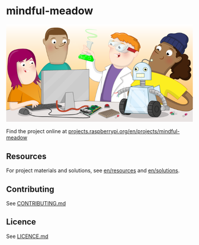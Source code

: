 # mindful-meadow

![mindful-meadow](banner.png)

Find the project online at [projects.raspberrypi.org/en/projects/mindful-meadow](https://projects.raspberrypi.org/en/projects/mindful-meadow)

## Resources
For project materials and solutions, see [en/resources](https://github.com/raspberrypilearning/mindful-meadow/tree/master/en/resources) and [en/solutions](https://github.com/raspberrypilearning/mindful-meadow/tree/master/en/solutions).

## Contributing
See [CONTRIBUTING.md](CONTRIBUTING.md)

## Licence
 See [LICENCE.md](LICENCE.md)